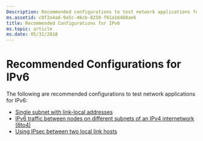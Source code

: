 ```yaml
---
Description: Recommended configurations to test network applications for IPv6.
ms.assetid: c8f2a4ad-9a5c-46cb-8250-f61a16488ae6
title: Recommended Configurations for IPv6
ms.topic: article
ms.date: 05/31/2018
---
```


# Recommended Configurations for IPv6

The following are recommended configurations to test network applications for IPv6:

-   [Single subnet with link-local addresses](configuration-1-single-subnet-with-link-local-addresses-2.md)
-   [IPv6 traffic between nodes on different subnets of an IPv4 internetwork (6to4)](configuration-2-ipv6-traffic-between-nodes-on-different-subnets-of-an-ipv4-internetwork-6to4--2.md)
-   [Using IPsec between two local link hosts](configuration-4-using-ipsec-between-two-local-link-hosts-2.md)

 

 



